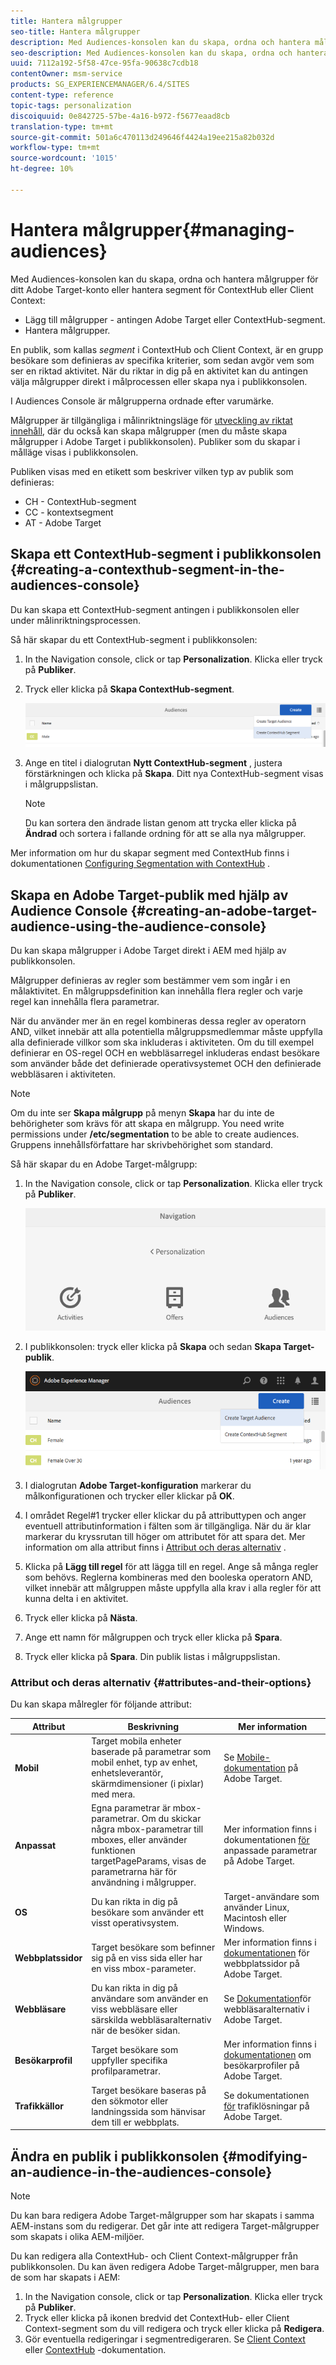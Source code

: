 ```yaml
---
title: Hantera målgrupper
seo-title: Hantera målgrupper
description: Med Audiences-konsolen kan du skapa, ordna och hantera målgrupper för ditt Adobe Target-konto eller hantera segment för ContextHub eller Client Context
seo-description: Med Audiences-konsolen kan du skapa, ordna och hantera målgrupper för ditt Adobe Target-konto eller hantera segment för ContextHub eller Client Context
uuid: 7112a192-5f58-47ce-95fa-90638c7cdb18
contentOwner: msm-service
products: SG_EXPERIENCEMANAGER/6.4/SITES
content-type: reference
topic-tags: personalization
discoiquuid: 0e842725-57be-4a16-b972-f5677eaad8cb
translation-type: tm+mt
source-git-commit: 501a6c470113d249646f4424a19ee215a82b032d
workflow-type: tm+mt
source-wordcount: '1015'
ht-degree: 10%

---
```



# Hantera målgrupper{#managing-audiences}

Med Audiences-konsolen kan du skapa, ordna och hantera målgrupper för ditt Adobe Target-konto eller hantera segment för ContextHub eller Client Context:

* Lägg till målgrupper - antingen Adobe Target eller ContextHub-segment.
* Hantera målgrupper.

En publik, som kallas *segment* i ContextHub och Client Context, är en grupp besökare som definieras av specifika kriterier, som sedan avgör vem som ser en riktad aktivitet. När du riktar in dig på en aktivitet kan du antingen välja målgrupper direkt i målprocessen eller skapa nya i publikkonsolen.

I Audiences Console är målgrupperna ordnade efter varumärke.

Målgrupper är tillgängliga i målinriktningsläge för [utveckling av riktat innehåll](/help/sites-authoring/content-targeting-touch.md), där du också kan skapa målgrupper (men du måste skapa målgrupper i Adobe Target i publikkonsolen). Publiker som du skapar i målläge visas i publikkonsolen.

Publiken visas med en etikett som beskriver vilken typ av publik som definieras:

* CH - ContextHub-segment
* CC - kontextsegment
* AT - Adobe Target

## Skapa ett ContextHub-segment i publikkonsolen {#creating-a-contexthub-segment-in-the-audiences-console}

Du kan skapa ett ContextHub-segment antingen i publikkonsolen eller under målinriktningsprocessen.

Så här skapar du ett ContextHub-segment i publikkonsolen:

1. In the Navigation console, click or tap **Personalization**. Klicka eller tryck på **Publiker**.
1. Tryck eller klicka på **Skapa ContextHub-segment**.

   ![chlimage_1-298](assets/chlimage_1-298.png)

1. Ange en titel i dialogrutan **Nytt ContextHub-segment** , justera förstärkningen och klicka på **Skapa**. Ditt nya ContextHub-segment visas i målgruppslistan.

   >[!NOTE]
   >
   >Du kan sortera den ändrade listan genom att trycka eller klicka på **Ändrad** och sortera i fallande ordning för att se alla nya målgrupper.

Mer information om hur du skapar segment med ContextHub finns i dokumentationen [Configuring Segmentation with ContextHub](/help/sites-administering/segmentation.md) .

## Skapa en Adobe Target-publik med hjälp av Audience Console {#creating-an-adobe-target-audience-using-the-audience-console}

Du kan skapa målgrupper i Adobe Target direkt i AEM med hjälp av publikkonsolen.

Målgrupper definieras av regler som bestämmer vem som ingår i en målaktivitet. En målgruppsdefinition kan innehålla flera regler och varje regel kan innehålla flera parametrar.

När du använder mer än en regel kombineras dessa regler av operatorn AND, vilket innebär att alla potentiella målgruppsmedlemmar måste uppfylla alla definierade villkor som ska inkluderas i aktiviteten. Om du till exempel definierar en OS-regel OCH en webbläsarregel inkluderas endast besökare som använder både det definierade operativsystemet OCH den definierade webbläsaren i aktiviteten.

>[!NOTE]
>
>Om du inte ser **Skapa målgrupp** på menyn **Skapa** har du inte de behörigheter som krävs för att skapa en målgrupp. You need write permissions under **/etc/segmentation** to be able to create audiences. Gruppens innehållsförfattare har skrivbehörighet som standard.

Så här skapar du en Adobe Target-målgrupp:

1. In the Navigation console, click or tap **Personalization**. Klicka eller tryck på **Publiker**.

   ![chlimage_1-299](assets/chlimage_1-299.png)

1. I publikkonsolen: tryck eller klicka på **Skapa** och sedan **Skapa Target-publik**.

   ![chlimage_1-300](assets/chlimage_1-300.png)

1. I dialogrutan **Adobe Target-konfiguration** markerar du målkonfigurationen och trycker eller klickar på **OK**.
1. I området Regel#1 trycker eller klickar du på attributtypen och anger eventuell attributinformation i fälten som är tillgängliga. När du är klar markerar du kryssrutan till höger om attributet för att spara det. Mer information om alla attribut finns i [Attribut och deras alternativ](#attributes-and-their-options) .
1. Klicka på **Lägg till regel** för att lägga till en regel. Ange så många regler som behövs. Reglerna kombineras med den booleska operatorn AND, vilket innebär att målgruppen måste uppfylla alla krav i alla regler för att kunna delta i en aktivitet.
1. Tryck eller klicka på **Nästa**.
1. Ange ett namn för målgruppen och tryck eller klicka på **Spara**.
1. Tryck eller klicka på **Spara**. Din publik listas i målgruppslistan.

### Attribut och deras alternativ {#attributes-and-their-options}

Du kan skapa målregler för följande attribut:

| **Attribut** | **Beskrivning** | **Mer information** |
|---|---|---|
| **Mobil** | Target mobila enheter baserade på parametrar som mobil enhet, typ av enhet, enhetsleverantör, skärmdimensioner (i pixlar) med mera. | Se [Mobile-dokumentation](https://docs.adobe.com/content/help/en/target/using/audiences/create-audiences/categories-audiences/mobile.html) på Adobe Target. |
| **Anpassat** | Egna parametrar är mbox-parametrar. Om du skickar några mbox-parametrar till mboxes, eller använder funktionen targetPageParams, visas de parametrarna här för användning i målgrupper. | Mer information finns i dokumentationen [för](https://docs.adobe.com/content/help/en/target/using/audiences/create-audiences/categories-audiences/custom-parameters.html) anpassade parametrar på Adobe Target. |
| **OS** | Du kan rikta in dig på besökare som använder ett visst operativsystem. | Target-användare som använder Linux, Macintosh eller Windows. |
| **Webbplatssidor** | Target besökare som befinner sig på en viss sida eller har en viss mbox-parameter. | Mer information finns i [dokumentationen](https://docs.adobe.com/content/help/en/target/using/audiences/create-audiences/categories-audiences/site-pages.html) för webbplatssidor på Adobe Target. |
| **Webbläsare** | Du kan rikta in dig på användare som använder en viss webbläsare eller särskilda webbläsaralternativ när de besöker sidan. | Se [Dokumentation](https://docs.adobe.com/content/help/en/target/using/audiences/create-audiences/categories-audiences/browser.html)för webbläsaralternativ i Adobe Target. |
| **Besökarprofil** | Target besökare som uppfyller specifika profilparametrar. | Mer information finns i [dokumentationen](https://docs.adobe.com/content/help/en/target/using/audiences/visitor-profiles/visitor-profile.html) om besökarprofiler på Adobe Target. |
| **Trafikkällor** | Target besökare baseras på den sökmotor eller landningssida som hänvisar dem till er webbplats. | Se dokumentationen [för](https://docs.adobe.com/content/help/en/target/using/audiences/create-audiences/categories-audiences/traffic-sources.html) trafiklösningar på Adobe Target. |

## Ändra en publik i publikkonsolen {#modifying-an-audience-in-the-audiences-console}

>[!NOTE]
>
>Du kan bara redigera Adobe Target-målgrupper som har skapats i samma AEM-instans som du redigerar. Det går inte att redigera Target-målgrupper som skapats i olika AEM-miljöer.

Du kan redigera alla ContextHub- och Client Context-målgrupper från publikkonsolen. Du kan även redigera Adobe Target-målgrupper, men bara de som har skapats i AEM:

1. In the Navigation console, click or tap **Personalization**. Klicka eller tryck på **Publiker**.
1. Tryck eller klicka på ikonen bredvid det ContextHub- eller Client Context-segment som du vill redigera och tryck eller klicka på **Redigera**.
1. Gör eventuella redigeringar i segmentredigeraren. Se [Client Context](/help/sites-administering/campaign-segmentation.md) eller [ContextHub](/help/sites-administering/contexthub-config.md) -dokumentation.

